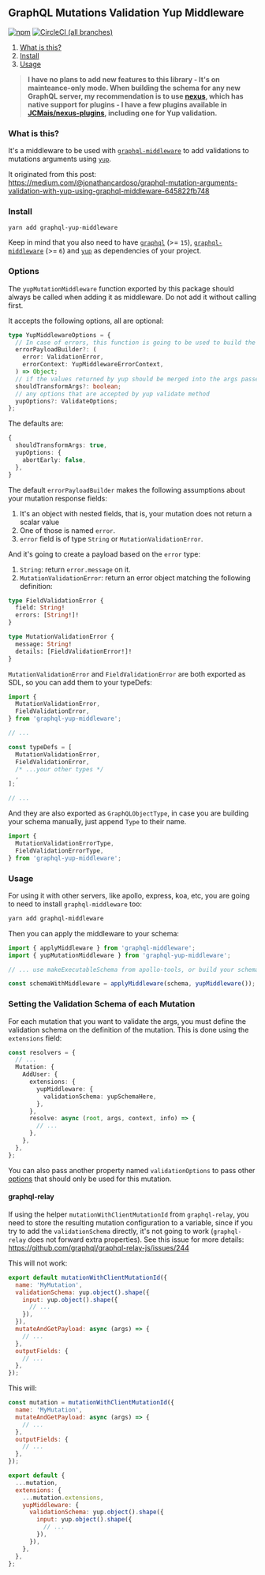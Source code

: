 ## GraphQL Mutations Validation Yup Middleware

[![npm](https://img.shields.io/npm/v/graphql-yup-middleware.svg)](https://www.npmjs.com/package/graphql-yup-middleware)
[![CircleCI (all branches)](https://img.shields.io/circleci/project/github/JCMais/graphql-yup-middleware.svg)](https://circleci.com/gh/JCMais/graphql-yup-middleware)

1. [What is this?](#what-is-this)
1. [Install](#install)
1. [Usage](#usage)

> **I have no plans to add new features to this library - It's on mainteance-only mode. When building the schema for any new GraphQL server, my recommendation is to use [nexus](https://github.com/graphql-nexus/nexus), which has native support for plugins - I have a few plugins available in [JCMais/nexus-plugins](https://github.com/JCMais/nexus-plugins), including one for Yup validation.**

### What is this?

It's a middleware to be used with [`graphql-middleware`][graphql-middleware] to add validations to mutations arguments using [`yup`][yup].

It originated from this post: https://medium.com/@jonathancardoso/graphql-mutation-arguments-validation-with-yup-using-graphql-middleware-645822fb748

### Install

```
yarn add graphql-yup-middleware
```

Keep in mind that you also need to have [`graphql`][graphql] (>= `15`), [`graphql-middleware`](graphql-middleware) (>= `6`) and [`yup`][yup] as dependencies of your project.

### Options

The `yupMutationMiddleware` function exported by this package should always
be called when adding it as middleware. Do not add it without calling first.

It accepts the following options, all are optional:

```ts
type YupMiddlewareOptions = {
  // In case of errors, this function is going to be used to build the response. More on this below.
  errorPayloadBuilder?: (
    error: ValidationError,
    errorContext: YupMiddlewareErrorContext,
  ) => Object;
  // if the values returned by yup should be merged into the args passed to the mutation resolver
  shouldTransformArgs?: boolean;
  // any options that are accepted by yup validate method
  yupOptions?: ValidateOptions;
};
```

The defaults are:

```ts
{
  shouldTransformArgs: true,
  yupOptions: {
    abortEarly: false,
  },
}
```

The default `errorPayloadBuilder` makes the following assumptions about your mutation response fields:

1. It's an object with nested fields, that is, your mutation does not return a scalar value
2. One of those is named `error`.
3. `error` field is of type `String` or `MutationValidationError`.

And it's going to create a payload based on the `error` type:

1. `String`: return `error.message` on it.
2. `MutationValidationError`: return an error object matching the following definition:

```graphql
type FieldValidationError {
  field: String!
  errors: [String!]!
}

type MutationValidationError {
  message: String!
  details: [FieldValidationError!]!
}
```

`MutationValidationError` and `FieldValidationError` are both exported as SDL, so you can add them to your typeDefs:

```ts
import {
  MutationValidationError,
  FieldValidationError,
} from 'graphql-yup-middleware';

// ...

const typeDefs = [
  MutationValidationError,
  FieldValidationError,
  /* ...your other types */
  ,
];

// ...
```

And they are also exported as `GraphQLObjectType`, in case you are building your schema manually, just append `Type` to their name.

```ts
import {
  MutationValidationErrorType,
  FieldValidationErrorType,
} from 'graphql-yup-middleware';
```

### Usage

For using it with other servers, like apollo, express, koa, etc, you are going to need to install `graphql-middleware` too:

```sh
yarn add graphql-middleware
```

Then you can apply the middleware to your schema:

```ts
import { applyMiddleware } from 'graphql-middleware';
import { yupMutationMiddleware } from 'graphql-yup-middleware';

// ... use makeExecutableSchema from apollo-tools, or build your schema yourself

const schemaWithMiddleware = applyMiddleware(schema, yupMiddleware());
```

### Setting the Validation Schema of each Mutation

For each mutation that you want to validate the args, you must define the validation schema on the definition of the mutation. This is done using the `extensions` field:

```ts
const resolvers = {
  // ...
  Mutation: {
    AddUser: {
      extensions: {
        yupMiddleware: {
          validationSchema: yupSchemaHere,
        },
      },
      resolve: async (root, args, context, info) => {
        // ...
      },
    },
  },
};
```

You can also pass another property named `validationOptions` to pass
other [options](#options) that should only be used for this mutation.

#### graphql-relay

If using the helper `mutationWithClientMutationId` from `graphql-relay`, you need to store the resulting mutation configuration to a variable, since if you try to add the `validationSchema` directly, it's not going to work (`graphql-relay` does not forward extra properties). See this issue for more details: https://github.com/graphql/graphql-relay-js/issues/244

This will not work:

```js
export default mutationWithClientMutationId({
  name: 'MyMutation',
  validationSchema: yup.object().shape({
    input: yup.object().shape({
      // ...
    }),
  }),
  mutateAndGetPayload: async (args) => {
    // ...
  },
  outputFields: {
    // ...
  },
});
```

This will:

```js
const mutation = mutationWithClientMutationId({
  name: 'MyMutation',
  mutateAndGetPayload: async (args) => {
    // ...
  },
  outputFields: {
    // ...
  },
});

export default {
  ...mutation,
  extensions: {
    ...mutation.extensions,
    yupMiddleware: {
      validationSchema: yup.object().shape({
        input: yup.object().shape({
          // ...
        }),
      }),
    },
  },
};
```

[graphql]: https://github.com/graphql/graphql-js
[graphql-middleware]: https://github.com/maticzav/graphql-middleware
[graphql-yoga]: https://github.com/prisma/graphql-yoga
[yup]: https://github.com/jquense/yup
